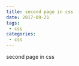 ```yaml
---
title: second page in css
date: 2017-09-21
tags:
 - css
categories: 
 - css
---
```


second page in css